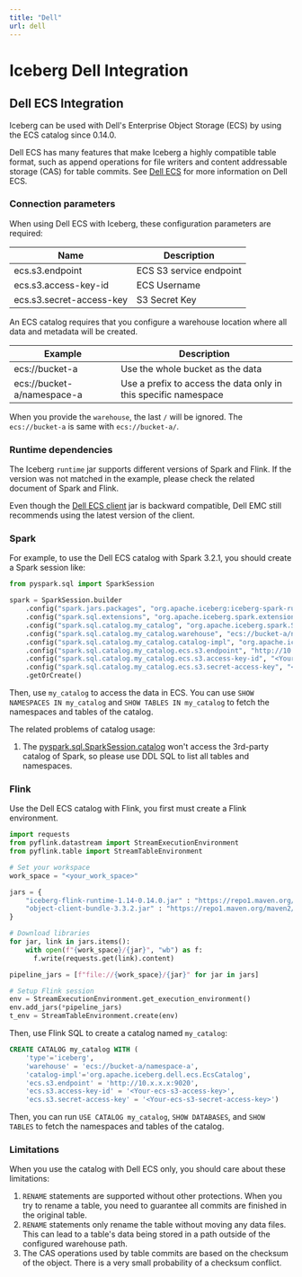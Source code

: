 ```yaml
---
title: "Dell"
url: dell
---
```

<!--
 - Licensed to the Apache Software Foundation (ASF) under one or more
 - contributor license agreements.  See the NOTICE file distributed with
 - this work for additional information regarding copyright ownership.
 - The ASF licenses this file to You under the Apache License, Version 2.0
 - (the "License"); you may not use this file except in compliance with
 - the License.  You may obtain a copy of the License at
 -
 -   http://www.apache.org/licenses/LICENSE-2.0
 -
 - Unless required by applicable law or agreed to in writing, software
 - distributed under the License is distributed on an "AS IS" BASIS,
 - WITHOUT WARRANTIES OR CONDITIONS OF ANY KIND, either express or implied.
 - See the License for the specific language governing permissions and
 - limitations under the License.
 -->


# Iceberg Dell Integration

## Dell ECS Integration

Iceberg can be used with Dell's Enterprise Object Storage (ECS) by using the ECS catalog since 0.14.0.

Dell ECS has many features that make Iceberg a highly compatible table format, such as append operations for file writers and content addressable storage (CAS) for table commits. See [Dell ECS](https://www.dell.com/en-us/dt/storage/ecs/index.htm) for more information on Dell ECS.

### Connection parameters

When using Dell ECS with Iceberg, these configuration parameters are required:

| Name                     | Description             |
| ------------------------ | ----------------------- |
| ecs.s3.endpoint          | ECS S3 service endpoint |
| ecs.s3.access-key-id     | ECS Username            |
| ecs.s3.secret-access-key | S3 Secret Key           |

An ECS catalog requires that you configure a warehouse location where all data and metadata will be created.

| Example                    | Description                                                     |
| -------------------------- | --------------------------------------------------------------- |
| ecs://bucket-a             | Use the whole bucket as the data                                |
| ecs://bucket-a/namespace-a | Use a prefix to access the data only in this specific namespace |

When you provide the `warehouse`, the last `/` will be ignored. The `ecs://bucket-a` is same with `ecs://bucket-a/`.

### Runtime dependencies

The Iceberg `runtime` jar supports different versions of Spark and Flink. If the version was not matched in the example, please check the related document of Spark and Flink.

Even though the [Dell ECS client](https://github.com/EMCECS/ecs-object-client-java) jar is backward compatible, Dell EMC still recommends using the latest version of the client.

### Spark

For example, to use the Dell ECS catalog with Spark 3.2.1, you should create a Spark session like:

```python
from pyspark.sql import SparkSession

spark = SparkSession.builder
    .config("spark.jars.packages", "org.apache.iceberg:iceberg-spark-runtime-3.2_2.12:0.14.0,com.emc.ecs:object-client-bundle:3.3.2")
    .config("spark.sql.extensions", "org.apache.iceberg.spark.extensions.IcebergSparkSessionExtensions")
    .config("spark.sql.catalog.my_catalog", "org.apache.iceberg.spark.SparkCatalog")
    .config("spark.sql.catalog.my_catalog.warehouse", "ecs://bucket-a/namespace-a")
    .config("spark.sql.catalog.my_catalog.catalog-impl", "org.apache.iceberg.dell.ecs.EcsCatalog")
    .config("spark.sql.catalog.my_catalog.ecs.s3.endpoint", "http://10.x.x.x:9020")
    .config("spark.sql.catalog.my_catalog.ecs.s3.access-key-id", "<Your-ecs-s3-access-key>")
    .config("spark.sql.catalog.my_catalog.ecs.s3.secret-access-key", "<Your-ecs-s3-secret-access-key>")
    .getOrCreate()
```

Then, use `my_catalog` to access the data in ECS. You can use `SHOW NAMESPACES IN my_catalog` and `SHOW TABLES IN my_catalog` to fetch the namespaces and tables of the catalog.

The related problems of catalog usage:

1. The [pyspark.sql.SparkSession.catalog](https://spark.apache.org/docs/latest/api/python/reference/api/pyspark.sql.SparkSession.catalog.html#pyspark.sql.SparkSession.catalog) won't access the 3rd-party catalog of Spark, so please use DDL SQL to list all tables and namespaces.


### Flink

Use the Dell ECS catalog with Flink, you first must create a Flink environment.

```python
import requests
from pyflink.datastream import StreamExecutionEnvironment
from pyflink.table import StreamTableEnvironment

# Set your workspace
work_space = "<your_work_space>"

jars = {
    "iceberg-flink-runtime-1.14-0.14.0.jar" : "https://repo1.maven.org/maven2/org/apache/iceberg/iceberg-flink-runtime-1.14/0.14.0/iceberg-flink-runtime-1.14-0.14.0.jar", 
    "object-client-bundle-3.3.2.jar" : "https://repo1.maven.org/maven2/com/emc/ecs/object-client-bundle/3.3.2/object-client-bundle-3.3.2.jar",
}

# Download libraries
for jar, link in jars.items():
    with open(f"{work_space}/{jar}", "wb") as f:
      f.write(requests.get(link).content)

pipeline_jars = [f"file://{work_space}/{jar}" for jar in jars]

# Setup Flink session
env = StreamExecutionEnvironment.get_execution_environment()
env.add_jars(*pipeline_jars)
t_env = StreamTableEnvironment.create(env)
```

Then, use Flink SQL to create a catalog named `my_catalog`:

```SQL
CREATE CATALOG my_catalog WITH (
    'type'='iceberg',
    'warehouse' = 'ecs://bucket-a/namespace-a',
    'catalog-impl'='org.apache.iceberg.dell.ecs.EcsCatalog',
    'ecs.s3.endpoint' = 'http://10.x.x.x:9020',
    'ecs.s3.access-key-id' = '<Your-ecs-s3-access-key>',
    'ecs.s3.secret-access-key' = '<Your-ecs-s3-secret-access-key>')
```

Then, you can run `USE CATALOG my_catalog`, `SHOW DATABASES`, and `SHOW TABLES` to fetch the namespaces and tables of the catalog.

### Limitations

When you use the catalog with Dell ECS only, you should care about these limitations:

1. `RENAME` statements are supported without other protections. When you try to rename a table, you need to guarantee all commits are finished in the original table.
2. `RENAME` statements only rename the table without moving any data files. This can lead to a table's data being stored in a path outside of the configured warehouse path.
3. The CAS operations used by table commits are based on the checksum of the object. There is a very small probability of a checksum conflict.